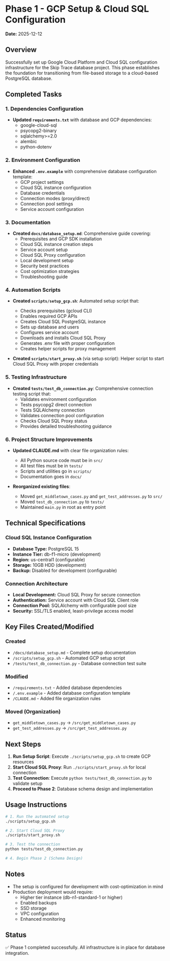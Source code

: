 # Phase 1 - GCP Setup & Cloud SQL Configuration
**Date:** 2025-12-12

## Overview
Successfully set up Google Cloud Platform and Cloud SQL configuration infrastructure for the Skip Trace database project. This phase establishes the foundation for transitioning from file-based storage to a cloud-based PostgreSQL database.

## Completed Tasks

### 1. Dependencies Configuration
- **Updated `requirements.txt`** with database and GCP dependencies:
  - google-cloud-sql
  - psycopg2-binary
  - sqlalchemy>=2.0
  - alembic
  - python-dotenv

### 2. Environment Configuration
- **Enhanced `.env.example`** with comprehensive database configuration template:
  - GCP project settings
  - Cloud SQL instance configuration
  - Database credentials
  - Connection modes (proxy/direct)
  - Connection pool settings
  - Service account configuration

### 3. Documentation
- **Created `docs/database_setup.md`**: Comprehensive guide covering:
  - Prerequisites and GCP SDK installation
  - Cloud SQL instance creation steps
  - Service account setup
  - Cloud SQL Proxy configuration
  - Local development setup
  - Security best practices
  - Cost optimization strategies
  - Troubleshooting guide

### 4. Automation Scripts
- **Created `scripts/setup_gcp.sh`**: Automated setup script that:
  - Checks prerequisites (gcloud CLI)
  - Enables required GCP APIs
  - Creates Cloud SQL PostgreSQL instance
  - Sets up database and users
  - Configures service account
  - Downloads and installs Cloud SQL Proxy
  - Generates .env file with proper configuration
  - Creates helper scripts for proxy management

- **Created `scripts/start_proxy.sh`** (via setup script): Helper script to start Cloud SQL Proxy with proper credentials

### 5. Testing Infrastructure
- **Created `tests/test_db_connection.py`**: Comprehensive connection testing script that:
  - Validates environment configuration
  - Tests psycopg2 direct connection
  - Tests SQLAlchemy connection
  - Validates connection pool configuration
  - Checks Cloud SQL Proxy status
  - Provides detailed troubleshooting guidance

### 6. Project Structure Improvements
- **Updated CLAUDE.md** with clear file organization rules:
  - All Python source code must be in `src/`
  - All test files must be in `tests/`
  - Scripts and utilities go in `scripts/`
  - Documentation goes in `docs/`
  
- **Reorganized existing files**:
  - Moved `get_middletown_cases.py` and `get_test_addresses.py` to `src/`
  - Moved `test_db_connection.py` to `tests/`
  - Maintained `main.py` in root as entry point

## Technical Specifications

### Cloud SQL Instance Configuration
- **Database Type:** PostgreSQL 15
- **Instance Tier:** db-f1-micro (development)
- **Region:** us-central1 (configurable)
- **Storage:** 10GB HDD (development)
- **Backup:** Disabled for development (configurable)

### Connection Architecture
- **Local Development:** Cloud SQL Proxy for secure connection
- **Authentication:** Service account with Cloud SQL Client role
- **Connection Pool:** SQLAlchemy with configurable pool size
- **Security:** SSL/TLS enabled, least-privilege access model

## Key Files Created/Modified

### Created
- `/docs/database_setup.md` - Complete setup documentation
- `/scripts/setup_gcp.sh` - Automated GCP setup script
- `/tests/test_db_connection.py` - Database connection test suite

### Modified
- `/requirements.txt` - Added database dependencies
- `/.env.example` - Added database configuration template
- `/CLAUDE.md` - Added file organization rules

### Moved (Organization)
- `get_middletown_cases.py` → `/src/get_middletown_cases.py`
- `get_test_addresses.py` → `/src/get_test_addresses.py`

## Next Steps

1. **Run Setup Script**: Execute `./scripts/setup_gcp.sh` to create GCP resources
2. **Start Cloud SQL Proxy**: Run `./scripts/start_proxy.sh` for local connection
3. **Test Connection**: Execute `python tests/test_db_connection.py` to validate setup
4. **Proceed to Phase 2**: Database schema design and implementation

## Usage Instructions

```bash
# 1. Run the automated setup
./scripts/setup_gcp.sh

# 2. Start Cloud SQL Proxy
./scripts/start_proxy.sh

# 3. Test the connection
python tests/test_db_connection.py

# 4. Begin Phase 2 (Schema Design)
```

## Notes
- The setup is configured for development with cost-optimization in mind
- Production deployment would require:
  - Higher tier instance (db-n1-standard-1 or higher)
  - Enabled backups
  - SSD storage
  - VPC configuration
  - Enhanced monitoring

## Status
✅ Phase 1 completed successfully. All infrastructure is in place for database integration.